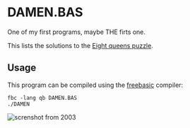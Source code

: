 # DAMEN.BAS

One of my first programs, maybe THE firts one.

This lists the solutions to the [Eight queens puzzle](https://en.wikipedia.org/wiki/Eight_queens_puzzle).

## Usage

This program can be compiled using the [freebasic](http://www.freebasic.net) compiler:

    fbc -lang qb DAMEN.BAS
    ./DAMEN

![screnshot from 2003](https://raw.githubusercontent.com/f0i/DAMEN.BAT/master/Damen-Ergebniss.bmp)

